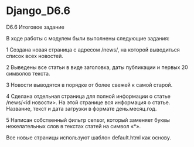 # Django_D6.6
D6.6 Итоговое задание

В ходе работы с модулем были выполнены следующие задания:

1 Создана новая страница с адресом /news/, на которой выводиться список всех новостей.

2 Выведены все статьи в виде заголовка, даты публикации и первых 20 символов текста.

3 Новости выводятся в порядке от более свежей к самой старой.

4 Сделана отдельная страница для полной информации о статье /news/<id новости>.
На этой странице вся информация о статье. Название, текст и дата загрузки в формате день.месяц.год.

5 Написан собственный фильтр censor, который заменяет буквы нежелательных слов в текстах статей на символ «*».

Все новые страницы используют шаблон default.html как основу.
